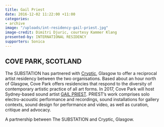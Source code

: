 ```yaml
---
title: Gail Priest
date: 2016-12-02 11:22:00 +11:00
categories:
- archive
image: "/uploads/int-residency-gail-priest.jpg"
image-credit: Dimitri Djuric, courtesy Kammer Klang
presented-by: INTERNATIONAL RESIDENCY
supporters: Sonica
---
```


## COVE PARK, SCOTLAND

The SUBSTATION has partnered with [Cryptic](http://www.cryptic.org.uk/), Glasgow to offer a reciprocal artist residency between the two organisations. Based about an hour north of Glasgow, Cove Park offers residencies that respond to the diversity of contemporary artistic practice of all art forms. In 2017, Cove Park will host Sydney-based sound artist [GAIL PRIEST](http://www.gailpriest.net/). PRIEST’s work comprises solo electro-acoustic performance and recordings, sound installations for gallery contexts, sound design for performance and video, as well as curation, critique and advocacy.

A partnership between The SUBSTATION and Cryptic, Glasgow.
